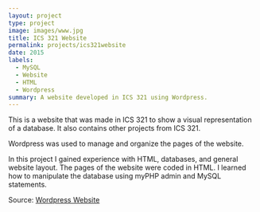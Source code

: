```yaml
---
layout: project
type: project
image: images/www.jpg
title: ICS 321 Website
permalink: projects/ics321website
date: 2015
labels:
  - MySQL
  - Website
  - HTML
  - Wordpress
summary: A website developed in ICS 321 using Wordpress.
---
```



This is a website that was made in ICS 321 to show a visual representation of a database. It also contains other projects from ICS 321.

Wordpress was used to manage and organize the pages of the website.

In this project I gained experience with HTML, databases, and general website layout. The pages of the website were coded in HTML. I learned how to manipulate the database using myPHP admin and MySQL statements.
 
Source: <a href="bchun9.ics321.com"><i class="large github icon"></i>Wordpress Website</a>
